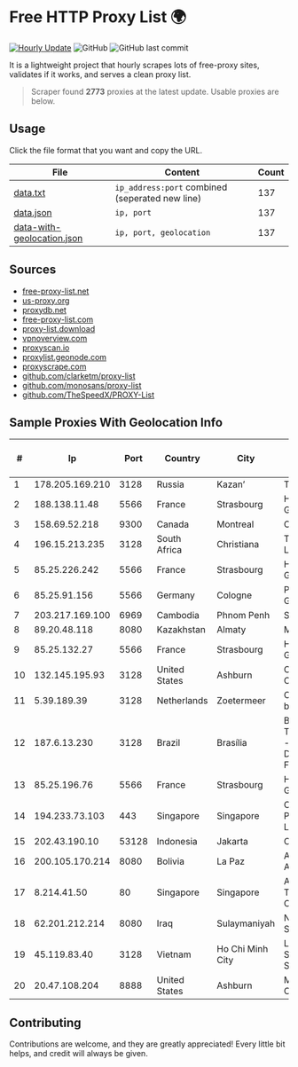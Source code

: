
# Free HTTP Proxy List 🌍

[![Hourly Update](https://github.com/mertguvencli/http-proxy-list/actions/workflows/main.yml/badge.svg?branch=main)](https://github.com/mertguvencli/http-proxy-list/actions/workflows/main.yml)
![GitHub](https://img.shields.io/github/license/mertguvencli/http-proxy-list)
![GitHub last commit](https://img.shields.io/github/last-commit/mertguvencli/http-proxy-list)

It is a lightweight project that hourly scrapes lots of free-proxy sites, validates if it works, and serves a clean proxy list.


> Scraper found **2773** proxies at the latest update. Usable proxies are below.

## Usage

Click the file format that you want and copy the URL.


|File|Content|Count|
|----|-------|-----|
|[data.txt](https://raw.githubusercontent.com/mertguvencli/http-proxy-list/main/proxy-list/data.txt)|`ip_address:port` combined (seperated new line)|137|
|[data.json](https://raw.githubusercontent.com/mertguvencli/http-proxy-list/main/proxy-list/data.json)|`ip, port`|137|
|[data-with-geolocation.json](https://raw.githubusercontent.com/mertguvencli/http-proxy-list/main/proxy-list/data-with-geolocation.json)|`ip, port, geolocation`|137|

## Sources

* [free-proxy-list.net](https://free-proxy-list.net)
* [us-proxy.org](https://www.us-proxy.org)
* [proxydb.net](http://proxydb.net)
* [free-proxy-list.com](https://free-proxy-list.com/?page=&port=&type%5B%5D=http&type%5B%5D=https&up_time=0&search=Search)
* [proxy-list.download](https://www.proxy-list.download/HTTP)
* [vpnoverview.com](https://vpnoverview.com/privacy/anonymous-browsing/free-proxy-servers)
* [proxyscan.io](https://www.proxyscan.io)
* [proxylist.geonode.com](https://proxylist.geonode.com/api/proxy-list?limit=300&page=1&sort_by=lastChecked&sort_type=desc&protocols=http,https)
* [proxyscrape.com](https://api.proxyscrape.com/v2/?request=displayproxies&protocol=http&timeout=10000&country=all&ssl=all&anonymity=all)
* [github.com/clarketm/proxy-list](https://raw.githubusercontent.com/clarketm/proxy-list/master/proxy-list-raw.txt)
* [github.com/monosans/proxy-list](https://raw.githubusercontent.com/monosans/proxy-list/main/proxies/http.txt)
* [github.com/TheSpeedX/PROXY-List](https://raw.githubusercontent.com/TheSpeedX/PROXY-List/master/http.txt)


## Sample Proxies With Geolocation Info

|#|Ip|Port|Country|City|Internet Service Provider|
|-|--|----|-------|----|-------------------------|
|1|178.205.169.210|3128|Russia|Kazan’|TATTELECOM|
|2|188.138.11.48|5566|France|Strasbourg|Host Europe GmbH|
|3|158.69.52.218|9300|Canada|Montreal|OVH SAS|
|4|196.15.213.235|3128|South Africa|Christiana|Telkom SA Ltd.|
|5|85.25.226.242|5566|France|Strasbourg|Host Europe GmbH|
|6|85.25.91.156|5566|Germany|Cologne|PlusServer GmbH|
|7|203.217.169.100|6969|Cambodia|Phnom Penh|S.I Group|
|8|89.20.48.118|8080|Kazakhstan|Almaty|Meganet LLP|
|9|85.25.132.27|5566|France|Strasbourg|Host Europe GmbH|
|10|132.145.195.93|3128|United States|Ashburn|Oracle Corporation|
|11|5.39.189.39|3128|Netherlands|Zoetermeer|ColoCenter b.v.|
|12|187.6.13.230|3128|Brazil|Brasília|Brasil Telecom S/A - Filial Distrito Federal|
|13|85.25.196.76|5566|France|Strasbourg|Host Europe GmbH|
|14|194.233.73.103|443|Singapore|Singapore|Contabo Asia Private Limited|
|15|202.43.190.10|53128|Indonesia|Jakarta|CEPATNET|
|16|200.105.170.214|8080|Bolivia|La Paz|AXS Bolivia S. A.|
|17|8.214.41.50|80|Singapore|Singapore|Alibaba (US) Technology Co., Ltd.|
|18|62.201.212.214|8080|Iraq|Sulaymaniyah|NETWORKS-SULY1|
|19|45.119.83.40|3128|Vietnam|Ho Chi Minh City|Long Van System Solution|
|20|20.47.108.204|8888|United States|Ashburn|Microsoft Corporation|



## Contributing

Contributions are welcome, and they are greatly appreciated! Every
little bit helps, and credit will always be given.

